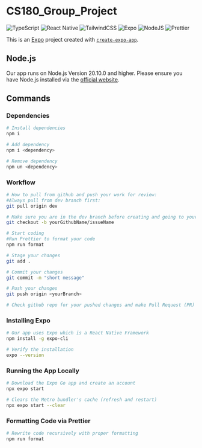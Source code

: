 # CS180_Group_Project

![TypeScript](https://img.shields.io/badge/typescript-%23407ACC.svg?style=for-the-badge&logo=typescript&logoColor=white)
![React Native](https://img.shields.io/badge/react_native-%2320232a.svg?style=for-the-badge&logo=react&logoColor=%2361DAFB)
![TailwindCSS](https://img.shields.io/badge/tailwindcss-%2338B2AC.svg?style=for-the-badge&logo=tailwind-css&logoColor=white)
![Expo](https://img.shields.io/badge/expo-1C1E24?style=for-the-badge&logo=expo&logoColor=#D04A37)
![NodeJS](https://img.shields.io/badge/node.js-6DA55F?style=for-the-badge&logo=node.js&logoColor=white)
![Prettier](https://img.shields.io/badge/prettier-1A2C34?style=for-the-badge&logo=prettier&logoColor=F7BA3E)

This is an [Expo](https://expo.dev) project created with [`create-expo-app`](https://www.npmjs.com/package/create-expo-app).

## Node.js

Our app runs on Node.js Version 20.10.0 and higher. Please ensure you have Node.js installed via the [official website](https://nodejs.org/en).

## Commands

### Dependencies

```bash
# Install dependencies
npm i

# Add dependency
npm i <dependency>

# Remove dependency
npm un <dependency>
```

### Workflow

```bash
# How to pull from github and push your work for review: 
#Always pull from dev branch first: 
git pull origin dev

# Make sure you are in the dev branch before creating and going to your own branch: 
git checkout -b yourGithubName/issueName

# Start coding
#Run Prettier to format your code 
npm run format

# Stage your changes 
git add . 

# Commit your changes 
git commit -m "short message"

# Push your changes 
git push origin <yourBranch>

# Check github repo for your pushed changes and make Pull Request (PR)
```

### Installing Expo

```bash
# Our app uses Expo which is a React Native Framework
npm install -g expo-cli

# Verify the installation
expo --version
```

### Running the App Locally

```bash
# Download the Expo Go app and create an account
npx expo start

# Clears the Metro bundler's cache (refresh and restart)
npx expo start --clear
```

### Formatting Code via Prettier

```bash
# Rewrite code recursively with proper formatting
npm run format
```

